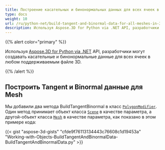 ```yaml
---
title: Построение касательных и бинонормальных данных для всех ячеек в модели 3D
type: docs
weight: 10
url: /ru/python-net/build-tangent-and-binormal-data-for-all-meshes-in-3d-model/
description: Используя Aspose.3D for Python via .NET API, разработчики могут создавать касательные и бинонормальные данные для всех ячеек в любом поддерживаемым файле 3D.
---
```

{{% alert color="primary" %}}

Используя [Aspose.3D for Python via .NET](http://products.aspose.com/3d/net) API, разработчики могут создавать касательные и бинонормальные данные для всех ячеек в любом поддерживаемым файле 3D.

{{% /alert %}}
##  **Построить Tangent и Binormal данные для Mesh**
Мы добавили два метода BuildTangentBinormal в класс [`PolygonModifier`](https://reference.aspose.com/3d/net/aspose.threed.entities/polygonmodifier). Один метод принимает объект класса [`Scene`](https://reference.aspose.com/3d/net/aspose.threed/scene) в качестве параметра, а другой-объект класса [`Mesh`](https://reference.aspose.com/3d/net/aspose.threed.entities/mesh) в качестве параметра, как показано в этом примере кода:

{{< gist "aspose-3d-gists" "cfde9f76113134443c76608c1d19453a" "Working-with-Objects-BuildTangentAndBinormalData-BuildTangentAndBinormalData.py" >}}
